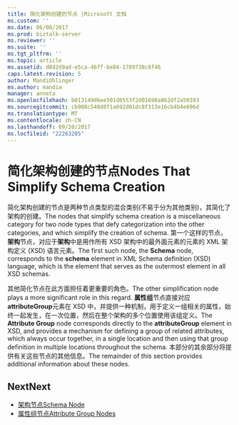 ```yaml
---
title: 简化架构创建的节点 |Microsoft 文档
ms.custom: ''
ms.date: 06/08/2017
ms.prod: biztalk-server
ms.reviewer: ''
ms.suite: ''
ms.tgt_pltfrm: ''
ms.topic: article
ms.assetid: d8d2d9ad-e5ca-46ff-be84-1789738c8f46
caps.latest.revision: 5
author: MandiOhlinger
ms.author: mandia
manager: anneta
ms.openlocfilehash: b013149d6ee501d0553f2d01698a862df2a50393
ms.sourcegitcommit: cb908c540d8f1a692d01dc8f313e16cb4b4e696d
ms.translationtype: MT
ms.contentlocale: zh-CN
ms.lasthandoff: 09/20/2017
ms.locfileid: "22263205"
---
```

# <a name="nodes-that-simplify-schema-creation"></a><span data-ttu-id="f3c6b-102">简化架构创建的节点</span><span class="sxs-lookup"><span data-stu-id="f3c6b-102">Nodes That Simplify Schema Creation</span></span>
<span data-ttu-id="f3c6b-103">简化架构创建的节点是两种节点类型的混合类别(不易于分为其他类别)，其简化了架构的创建。</span><span class="sxs-lookup"><span data-stu-id="f3c6b-103">The nodes that simplify schema creation is a miscellaneous category for two node types that defy categorization into the other categories, and which simplify the creation of schema.</span></span> <span data-ttu-id="f3c6b-104">第一个这样的节点，**架构**节点，对应于**架构**中是用作所有 XSD 架构中的最外面元素的元素的 XML 架构定义 (XSD) 语言元素。</span><span class="sxs-lookup"><span data-stu-id="f3c6b-104">The first such node, the **Schema** node, corresponds to the **schema** element in XML Schema definition (XSD) language, which is the element that serves as the outermost element in all XSD schemas.</span></span>  
  
 <span data-ttu-id="f3c6b-105">其他简化节点在此方面担任着更重要的角色。</span><span class="sxs-lookup"><span data-stu-id="f3c6b-105">The other simplification node plays a more significant role in this regard.</span></span> <span data-ttu-id="f3c6b-106">**属性组**节点直接对应**attributeGroup**元素在 XSD 中，并提供一种机制，用于定义一组相关的属性，始终一起发生，在一次位置，然后在整个架构的多个位置使用该组定义。</span><span class="sxs-lookup"><span data-stu-id="f3c6b-106">The **Attribute Group** node corresponds directly to the **attributeGroup** element in XSD, and provides a mechanism for defining a group of related attributes, which always occur together, in a single location and then using that group definition in multiple locations throughout the schema.</span></span> <span data-ttu-id="f3c6b-107">本部分的其余部分将提供有关这些节点的其他信息。</span><span class="sxs-lookup"><span data-stu-id="f3c6b-107">The remainder of this section provides additional information about these nodes.</span></span>  
  
## <a name="next"></a><span data-ttu-id="f3c6b-108">Next</span><span class="sxs-lookup"><span data-stu-id="f3c6b-108">Next</span></span>
- [<span data-ttu-id="f3c6b-109">架构节点</span><span class="sxs-lookup"><span data-stu-id="f3c6b-109">Schema Node</span></span>](schema-node.md)  
-   [<span data-ttu-id="f3c6b-110">属性组节点</span><span class="sxs-lookup"><span data-stu-id="f3c6b-110">Attribute Group Nodes</span></span>](../core/attribute-group-nodes.md)
